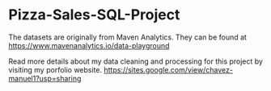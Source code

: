 # Pizza-Sales-SQL-Project
The datasets are originally from Maven Analytics. They can be found at https://www.mavenanalytics.io/data-playground

Read more details about my data cleaning and processing for this project by visiting my porfolio website. https://sites.google.com/view/chavez-manuel1?usp=sharing
